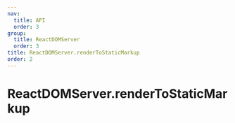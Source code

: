 ```yaml
---
nav:
  title: API
  order: 3
group:
  title: ReactDOMServer
  order: 3
title: ReactDOMServer.renderToStaticMarkup
order: 2
---
```


# ReactDOMServer.renderToStaticMarkup